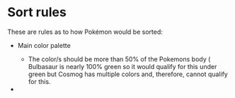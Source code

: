 # Sort rules 

These are rules as to how Pokémon would be sorted:

* Main color palette
    * The color/s should be more than 50% of the Pokemons body ( Bulbasaur is nearly 100% green so it would qualify for this under green but Cosmog has multiple colors and, therefore, cannot qualify for this. 
    
*
